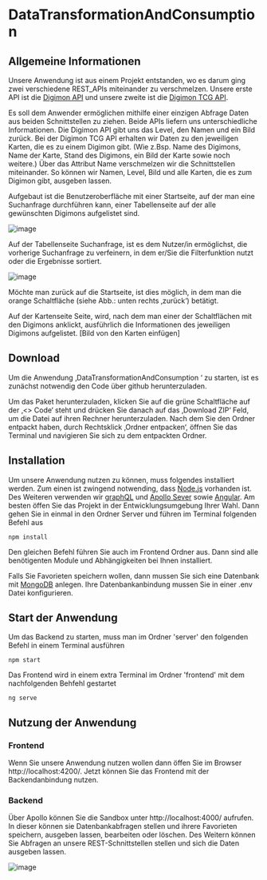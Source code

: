 # DataTransformationAndConsumption

## Allgemeine Informationen

Unsere Anwendung ist aus einem Projekt entstanden, wo es darum ging zwei verschiedene REST_APIs miteinander zu verschmelzen. Unsere erste API ist die [Digimon API](https://digimon-api.vercel.app/) und unsere zweite ist die [Digimon TCG API](https://documenter.getpostman.com/view/14059948/TzecB4fH).

Es soll dem Anwender ermöglichen mithilfe einer einzigen Abfrage Daten aus beiden Schnittstellen zu ziehen. 
Beide APIs liefern uns unterschiedliche Informationen. Die Digimon API gibt uns das Level, den Namen und ein Bild zurück. Bei der Digimon TCG API erhalten wir Daten zu den jeweiligen Karten, die es zu einem Digimon gibt. (Wie z.Bsp. Name des Digimons, Name der Karte, Stand des Digimons, ein Bild der Karte sowie noch weitere.) Über das Attribut Name verschmelzen wir die Schnittstellen miteinander. So können wir Namen, Level, Bild und alle Karten, die es zum Digimon gibt, ausgeben lassen.

Aufgebaut ist die Benutzeroberfläche mit einer Startseite, auf der man eine Suchanfrage durchführen kann, einer Tabellenseite auf der alle gewünschten Digimons aufgelistet sind.

![image](https://user-images.githubusercontent.com/82514219/217797024-ea71a286-cd28-461e-afc7-451c9778b7df.png)

Auf der Tabellenseite Suchanfrage, ist es dem Nutzer/in ermöglichst, die vorherige Suchanfrage zu verfeinern, in dem er/Sie die Filterfunktion nutzt oder die Ergebnisse sortiert. 

![image](https://user-images.githubusercontent.com/82514219/217797148-8842197e-4870-430e-917c-2f7b3207df7c.png)

Möchte man zurück auf die Startseite, ist dies möglich, in dem man die orange Schaltfläche (siehe Abb.: unten rechts ‚zurück‘) betätigt.

Auf der Kartenseite Seite, wird, nach dem man einer der Schaltflächen mit den Digimons anklickt, ausführlich die Informationen des jeweiligen Digimons aufgelistet. 
[Bild von den Karten einfügen]


## Download 

Um die Anwendung ‚DataTransformationAndConsumption ‘ zu starten, ist es zunächst notwendig den Code über github herunterzuladen.

Um das Paket herunterzuladen, klicken Sie auf die grüne Schaltfläche auf der ‚<> Code‘ steht und drücken Sie danach auf das ‚Download ZIP‘ Feld, um die Datei auf ihren Rechner herunterzuladen.
Nach dem Sie den Ordner entpackt haben, durch Rechtsklick ‚Ordner entpacken‘, öffnen Sie das Terminal und navigieren Sie sich zu dem entpackten Ordner.

## Installation

Um unsere Anwendung nutzen zu können, muss folgendes installiert werden. Zum einen ist zwingend notwending, dass [Node.js](https://nodejs.org/en/) vorhanden ist. Des Weiteren verwenden wir [graphQL](https://graphql.org/) und [Apollo Sever](https://www.apollographql.com/docs/apollo-server/) sowie [Angular](https://angular.io/).
Am besten öffen Sie das Projekt in der Entwicklungsumgebung Ihrer Wahl. Dann gehen Sie in einmal in den Ordner Server und führen im Terminal folgenden Befehl aus

```
npm install
```
Den gleichen Befehl führen Sie auch im Frontend Ordner aus. Dann sind alle benötigenten Module und Abhängigkeiten bei Ihnen installiert.

Falls Sie Favorieten speichern wollen, dann mussen Sie sich eine Datenbank mit [MongoDB](https://www.mongodb.com/) anlegen. Ihre Datenbankanbindung mussen Sie in einer .env Datei konfigurieren.

## Start der Anwendung

Um das Backend zu starten, muss man im Ordner 'server' den folgenden Befehl in einem Terminal ausführen 
```
npm start
```
Das Frontend wird in einem extra Terminal im Ordner 'frontend' mit dem nachfolgenden Behfehl gestartet
```
ng serve
```

## Nutzung der Anwendung

### Frontend 

Wenn Sie unsere Anwendung nutzen wollen dann öffen Sie im Browser  http://localhost:4200/. Jetzt können Sie das Frontend mit der Backendanbindung nutzen.

### Backend

Über Apollo können Sie die Sandbox unter http://localhost:4000/ aufrufen. In dieser können sie Datenbankabfragen stellen und ihrere Favorieten speichern, ausgeben lassen, bearbeiten oder löschen. Des Weitern können Sie Abfragen an unsere REST-Schnittstellen stellen und sich die Daten ausgeben lassen. 

![image](https://user-images.githubusercontent.com/82514219/217786243-36dbda65-d13e-4425-8fd5-0a9ae2bf922e.png)
